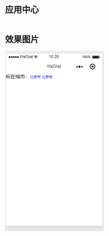 # 应用中心

> 

``` bash


```
# 效果图片
![Image text](https://github.com/quhongqiang/-/blob/master/img/32.png)

